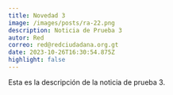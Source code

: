 ```yaml
---
title: Novedad 3
image: /images/posts/ra-22.png
description: Noticia de Prueba 3
autor: Red
correo: red@redciudadana.org.gt
date: 2023-10-26T16:30:54.875Z
highlight: false
---
```

Esta es la descripción de la noticia de prueba 3.